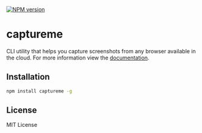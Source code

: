 [![NPM
version](https://badge.fury.io/js/captureme.png)](http://badge.fury.io/js/captureme)

# captureme

CLI utility that helps you capture screenshots from any browser available in the cloud. For more information view the [documentation](http://vesln.github.io/captureme).

## Installation

```bash
npm install captureme -g
```

## License

MIT License

